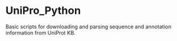 UniPro_Python
=============
Basic scripts for downloading and parsing sequence and annotation information from UniProt KB.
